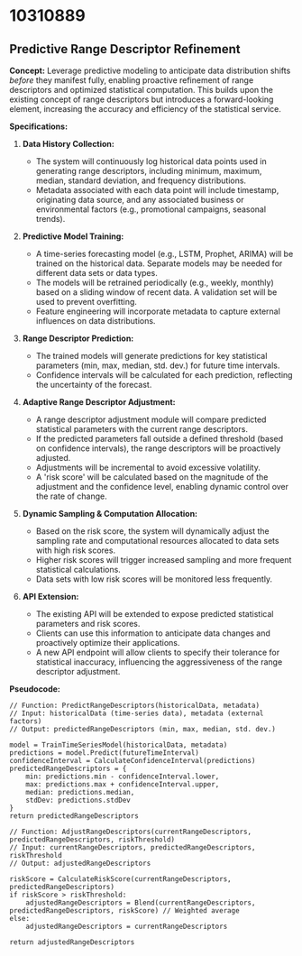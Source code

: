 # 10310889

## Predictive Range Descriptor Refinement

**Concept:** Leverage predictive modeling to anticipate data distribution shifts *before* they manifest fully, enabling proactive refinement of range descriptors and optimized statistical computation. This builds upon the existing concept of range descriptors but introduces a forward-looking element, increasing the accuracy and efficiency of the statistical service.

**Specifications:**

1.  **Data History Collection:**
    *   The system will continuously log historical data points used in generating range descriptors, including minimum, maximum, median, standard deviation, and frequency distributions.
    *   Metadata associated with each data point will include timestamp, originating data source, and any associated business or environmental factors (e.g., promotional campaigns, seasonal trends).

2.  **Predictive Model Training:**
    *   A time-series forecasting model (e.g., LSTM, Prophet, ARIMA) will be trained on the historical data.  Separate models may be needed for different data sets or data types.
    *   The models will be retrained periodically (e.g., weekly, monthly) based on a sliding window of recent data.  A validation set will be used to prevent overfitting.
    *   Feature engineering will incorporate metadata to capture external influences on data distributions.

3.  **Range Descriptor Prediction:**
    *   The trained models will generate predictions for key statistical parameters (min, max, median, std. dev.) for future time intervals.
    *   Confidence intervals will be calculated for each prediction, reflecting the uncertainty of the forecast.

4.  **Adaptive Range Descriptor Adjustment:**
    *   A range descriptor adjustment module will compare predicted statistical parameters with the current range descriptors.
    *   If the predicted parameters fall outside a defined threshold (based on confidence intervals), the range descriptors will be proactively adjusted.
    *   Adjustments will be incremental to avoid excessive volatility.
    *   A 'risk score' will be calculated based on the magnitude of the adjustment and the confidence level, enabling dynamic control over the rate of change.

5.  **Dynamic Sampling & Computation Allocation:**
    *   Based on the risk score, the system will dynamically adjust the sampling rate and computational resources allocated to data sets with high risk scores.
    *   Higher risk scores will trigger increased sampling and more frequent statistical calculations.
    *   Data sets with low risk scores will be monitored less frequently.

6.  **API Extension:**
    *   The existing API will be extended to expose predicted statistical parameters and risk scores.
    *   Clients can use this information to anticipate data changes and proactively optimize their applications.
    *   A new API endpoint will allow clients to specify their tolerance for statistical inaccuracy, influencing the aggressiveness of the range descriptor adjustment.

**Pseudocode:**

```
// Function: PredictRangeDescriptors(historicalData, metadata)
// Input: historicalData (time-series data), metadata (external factors)
// Output: predictedRangeDescriptors (min, max, median, std. dev.)

model = TrainTimeSeriesModel(historicalData, metadata)
predictions = model.Predict(futureTimeInterval)
confidenceInterval = CalculateConfidenceInterval(predictions)
predictedRangeDescriptors = {
    min: predictions.min - confidenceInterval.lower,
    max: predictions.max + confidenceInterval.upper,
    median: predictions.median,
    stdDev: predictions.stdDev
}
return predictedRangeDescriptors

// Function: AdjustRangeDescriptors(currentRangeDescriptors, predictedRangeDescriptors, riskThreshold)
// Input: currentRangeDescriptors, predictedRangeDescriptors, riskThreshold
// Output: adjustedRangeDescriptors

riskScore = CalculateRiskScore(currentRangeDescriptors, predictedRangeDescriptors)
if riskScore > riskThreshold:
    adjustedRangeDescriptors = Blend(currentRangeDescriptors, predictedRangeDescriptors, riskScore) // Weighted average
else:
    adjustedRangeDescriptors = currentRangeDescriptors

return adjustedRangeDescriptors
```